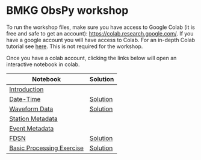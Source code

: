 # BMKG ObsPy workshop 

To run the workshop files, make sure you have access to Google Colab (it is free and safe to get an account): https://colab.research.google.com/. If you have a google account you will have access to Colab. For an in-depth Colab tutorial see [here](https://colab.research.google.com/github/probml/probml-notebooks/blob/main/notebooks/colab_intro.ipynb). This is not required for the workshop.

Once you have a colab account, clicking the links below will open an interactive notebook in colab. 


| Notebook | Solution |
|----------|----------|
|[Introduction](https://colab.research.google.com/github/yannikbehr/BMKG_OBSPY_WORKSHOP/blob/main/01_Introduction.ipynb)||
|[Date-Time](https://colab.research.google.com/github/yannikbehr/BMKG_OBSPY_WORKSHOP/blob/main/02_UTCDateTime.ipynb)|[Solution](https://colab.research.google.com/github/yannikbehr/BMKG_OBSPY_WORKSHOP/blob/main/02_UTCDateTime_solution.ipynb)|
|[Waveform Data](https://colab.research.google.com/github/yannikbehr/BMKG_OBSPY_WORKSHOP/blob/main/03_waveform_data.ipynb)|[Solution](https://colab.research.google.com/github/yannikbehr/BMKG_OBSPY_WORKSHOP/blob/main/03_waveform_data_solution.ipynb)|
|[Station Metadata](https://colab.research.google.com/github/yannikbehr/BMKG_OBSPY_WORKSHOP/blob/main/04_Station_metainformation.ipynb)||
|[Event Metadata](https://colab.research.google.com/github/yannikbehr/BMKG_OBSPY_WORKSHOP/blob/main/05_Event_metadata.ipynb)||
|[FDSN](https://colab.research.google.com/github/yannikbehr/BMKG_OBSPY_WORKSHOP/blob/main/06_FDSN.ipynb)|[Solution](https://colab.research.google.com/github/yannikbehr/BMKG_OBSPY_WORKSHOP/blob/main/06_FDSN_solution.ipynb)|
|[Basic Processing Exercise](https://colab.research.google.com/github/yannikbehr/BMKG_OBSPY_WORKSHOP/blob/main/07_Basic_Processing_Exercise.ipynb)|[Solution](https://colab.research.google.com/github/yannikbehr/BMKG_OBSPY_WORKSHOP/blob/main/07_Basic_Processing_Exercise.ipynb)|
